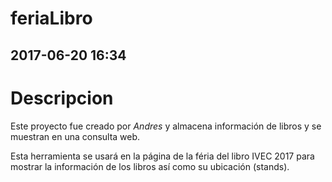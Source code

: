 # feriaLibro
## 2017-06-20 16:34

# Descripcion

Este proyecto fue creado por _Andres_ y almacena información de libros y se muestran en una consulta web.

Esta herramienta se usará en la página de la féria del libro IVEC 2017 para mostrar la información de los libros así como su ubicación (stands).
